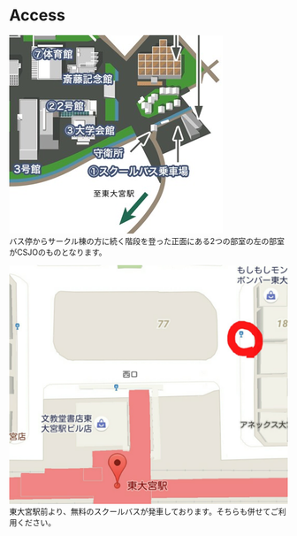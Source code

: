 # Access
![omiya](./img/contact/omiya.jpg)  
バス停からサークル棟の方に続く階段を登った正面にある2つの部室の左の部室がCSJOのものとなります。

![bus](./img/contact/bus.jpg)  
東大宮駅前より、無料のスクールバスが発車しております。そちらも併せてご利用ください。
